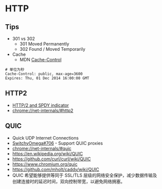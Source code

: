 # HTTP

## Tips
* 301 vs 302
  * 301 Moved Permanently
  * 302 Found / Moved Temporarily
* Cache
  * MDN [Cache-Control](https://developer.mozilla.org/en-US/docs/Web/HTTP/Headers/Cache-Control)


```
# 单位为秒
Cache-Control: public, max-age=3600
Expires: Thu, 01 Dec 2014 16:00:00 GMT
```

## HTTP2
* [HTTP/2 and SPDY indicator](https://chrome.google.com/webstore/detail/http2-and-spdy-indicator/mpbpobfflnpcgagjijhmgnchggcjblin)
* [chrome://net-internals/#http2](chrome://net-internals/#http2)

## QUIC
* Quick UDP Internet Connections
* [SwitchyOmega#706](https://github.com/FelisCatus/SwitchyOmega/issues/706) - Support QUIC proxies
* [chrome://net-internals/#quic](chrome://net-internals/#quic)
* https://en.wikipedia.org/wiki/QUIC
* https://github.com/curl/curl/wiki/QUIC
* https://www.chromium.org/quic
* https://github.com/mholt/caddy/wiki/QUIC
* QUIC 希望能够提供等同于 SSL/TLS 层级的网络安全保护，减少数据传输及创建连接时的延迟时间，双向控制带宽，以避免网络拥塞。
